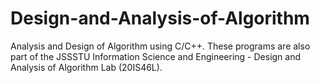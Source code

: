 # Design-and-Analysis-of-Algorithm
Analysis and Design of Algorithm using C/C++. These programs are also part of the JSSSTU Information Science and Engineering - Design and Analysis of Algorithm Lab  (20IS46L).
